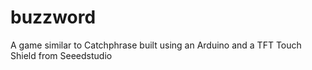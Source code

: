 # buzzword
A game similar to Catchphrase built using an Arduino and a TFT Touch Shield from Seeedstudio
